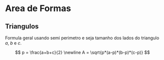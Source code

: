 # Area de Formas

## Triangulos

Formula geral usando semi perimetro e seja tamanho dos lados do triangulo $a$, $b$ e $c$.

$$
    p = \frac{a+b+c}{2}
    \newline
    A = \sqrt{p*(a-p)*(b-p)*(c-p)}
$$


